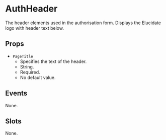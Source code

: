 # AuthHeader

The header elements used in the authorisation form.
Displays the Elucidate logo with header text below.

## Props

- `PageTitle`
    - Specifies the text of the header.
    - String.
    - Required.
    - No default value.

## Events

None.

## Slots

None.
